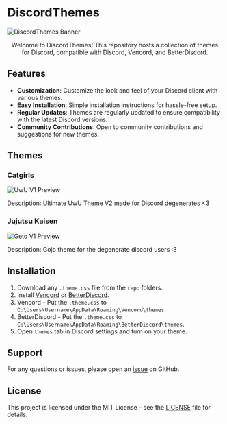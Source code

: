 # DiscordThemes

![DiscordThemes Banner](https://i.imgur.com/1hC1AAo.png)

<center>Welcome to DiscordThemes! This repository hosts a collection of themes for Discord, compatible with Discord, Vencord, and BetterDiscord.</center>

## Features

- **Customization**: Customize the look and feel of your Discord client with various themes.
- **Easy Installation**: Simple installation instructions for hassle-free setup.
- **Regular Updates**: Themes are regularly updated to ensure compatibility with the latest Discord versions.
- **Community Contributions**: Open to community contributions and suggestions for new themes.

## Themes

### Catgirls

![UwU V1 Preview](https://i.imgur.com/tn4M3SP.png)

Description: Ultimate UwU Theme V2 made for Discord degenerates <3

### Jujutsu Kaisen

![Geto V1 Preview](https://i.imgur.com/sFbS0MI.png)

Description: Gojo theme for the degenerate discord users :3

## Installation
1. Download any `.theme.css` file from the `repo` folders.
2. Install [Vencord](https://vencord.dev/download/) or [BetterDiscord](https://betterdiscord.app).
3. Vencord - Put the `.theme.css` to `C:\Users\Username\AppData\Roaming\Vencord\themes`.
3. BetterDiscord - Put the `.theme.css` to `C:\Users\Username\AppData\Roaming\BetterDiscord\themes`.
4. Open `themes` tab in Discord settings and turn on your theme.

## Support

For any questions or issues, please open an [issue](https://github.com/Jomunyzx/DiscordThemes/issues) on GitHub.

## License

This project is licensed under the MIT License - see the [LICENSE](LICENSE) file for details.

